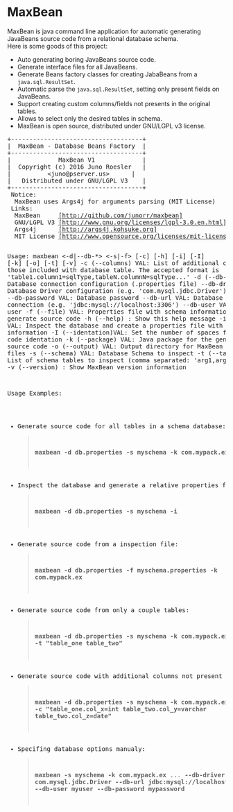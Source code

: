 # MaxBean
<p>
MaxBean is java command line application for automatic generating JavaBeans source code from a relational database schema.
<br> 
Here is some goods of this project:</p>

<ul>
  <li>Auto generating boring JavaBeans source code.</li>
  <li>Generate interface files for all JavaBeans.</li>
  <li>Generate Beans factory classes for creating JabaBeans from a <code>java.sql.ResultSet</code>.</li>
  <li>Automatic parse the <code>java.sql.ResultSet</code>, setting only present fields on JavaBeans.</li>
  <li>Support creating custom columns/fields not presents in the original tables.</li>
  <li>Allows to select only the desired tables in schema.</li>
  <li>MaxBean is open source, distributed under GNU/LGPL v3 license.</li>
</ul>
<pre>
+------------------------------------+
|  MaxBean - Database Beans Factory  |
+------------------------------------+
|             MaxBean V1             |
|  Copyright (c) 2016 Juno Roesler   |
|          &lt;juno@pserver.us&gt;      |
|   Distributed under GNU/LGPL V3    |
+------------------------------------+
 Notice:
  MaxBean uses Args4j for arguments parsing (MIT License)
 Links:
  MaxBean     <a href="#">[http://github.com/junorr/maxbean]</a>
  GNU/LGPL V3 <a href="http://www.gnu.org/licenses/lgpl-3.0.en.html">[http://www.gnu.org/licenses/lgpl-3.0.en.html]</a>
  Args4j      <a href="http://args4j.kohsuke.org">[http://args4j.kohsuke.org]</a>
  MIT License <a href="http://www.opensource.org/licenses/mit-license.php">[http://www.opensource.org/licenses/mit-license.php]</a>


Usage: maxbean <-d|--db-*> <-s|-f> [-c] [-h] [-i] [-I] [-k] [-o] [-t] [-v]
  -c (--columns)   VAL: List of additional columns than those included with
                        database table. The accepted format is 
                        'table1.column1=sqlType,tableN.columnN=sqlType...'
  -d (--db-config) VAL: Database connection configuration (.properties file)
  --db-driver      VAL: Database Driver configuration (e.g. 'com.mysql.jdbc.Driver')
  --db-password    VAL: Database password
  --db-url         VAL: Database URL connection (e.g. 'jdbc:mysql://localhost:3306')
  --db-user        VAL: Database user
  -f (--file)      VAL: Properties file with schema information to generate source code
  -h (--help)         : Show this help message
  -i (--inspect)   VAL: Inspect the database and create a properties file with schema information
  -I (--identation)VAL: Set the number of spaces for source code identation
  -k (--package)   VAL: Java package for the generated source code
  -o (--output)    VAL: Output directory for MaxBean generated files
  -s (--schema)    VAL: Database Schema to inspect
  -t (--tables)    VAL: List of schema tables to inspect (comma separated: 'arg1,arg2,argN...')
  -v (--version)      : Show MaxBean version information

Usage Examples:
 * Generate source code for all tables in a schema database:
   > <b>maxbean -d db.properties -s myschema -k com.mypack.ex</b>
 * Inspect the database and generate a relative properties file:
   > <b>maxbean -d db.properties -s myschema -i</b>
 * Generate source code from a inspection file:
   > <b>maxbean -d db.properties -f myschema.properties -k com.mypack.ex</b>
 * Generate source code from only a couple tables:
   > <b>maxbean -d db.properties -s myschema -k com.mypack.ex</b>
   > ... <b>-t "table_one table_two"</b>
 * Generate source code with additional columns not present in tables:
   > <b>maxbean -d db.properties -s myschema -k com.mypack.ex</b>
   > ... <b>-c "table_one.col_x=int table_two.col_y=varchar table_two.col_z=date"</b>
 * Specifing database options manualy:
   > <b>maxbean -s myschema -k com.mypack.ex</b>
   > ... <b>--db-driver com.mysql.jdbc.Driver --db-url jdbc:mysql://localhost:3306</b>
   > ... <b>--db-user myuser --db-password mypassword</b>
</pre>
